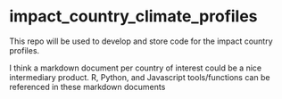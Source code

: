 
<!-- README.md is generated from README.Rmd. Please edit that file -->

# impact_country_climate_profiles

<!-- badges: start -->
<!-- badges: end -->

This repo will be used to develop and store code for the impact country
profiles.

I think a markdown document per country of interest could be a nice
intermediary product. R, Python, and Javascript tools/functions can be
referenced in these markdown documents
